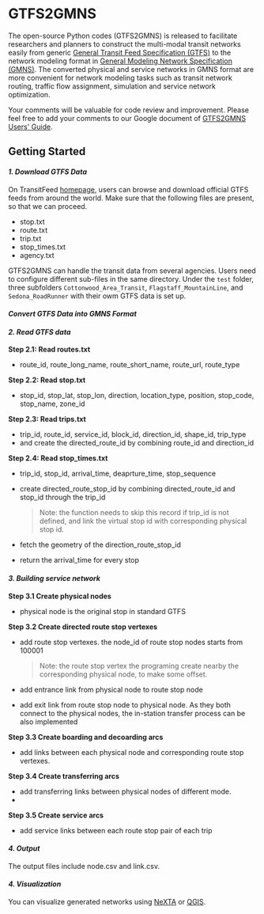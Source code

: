 # GTFS2GMNS

The open-source Python codes (GTFS2GMNS) is released to facilitate researchers and planners to construct the multi-modal transit networks easily from generic [General Transit Feed Specification (GTFS)](https://gtfs.org/) to the network modeling format in [General Modeling Network Specification (GMNS)](https://github.com/zephyr-data-specs/GMNS). The converted physical and service networks in GMNS format are more convenient for network modeling tasks such as transit network routing, traffic flow assignment, simulation and service network optimization.

Your comments will be valuable for code review and improvement. Please feel free to add your comments to our Google document of [GTFS2GMNS Users' Guide](https://docs.google.com/document/d/1-A2g4ZjJu-gzusEKcSoOXzr95S3tv7sj/edit?usp=sharing&ouid=112385243549486266715&rtpof=true&sd=true).


## Getting Started

#### *1. Download GTFS Data*

On TransitFeed [homepage](https://transitfeeds.com/), users can browse and download official GTFS  feeds from around the world. Make sure that the following files are present, so that we can proceed.

* stop.txt
* route.txt
* trip.txt
* stop_times.txt
* agency.txt
 
GTFS2GMNS can handle the transit data from several agencies. Users need to configure different sub-files in the same directory. Under the `test` folder, three subfolders `Cottonwood_Area_Transit`, `Flagstaff_MountainLine`, and `Sedona_RoadRunner` with their owm GTFS data is set up.

#### *Convert GTFS Data into GMNS Format*

#### *2. Read GTFS data*

**Step 2.1: Read routes.txt**

- route_id, route_long_name, route_short_name, route_url, route_type

**Step 2.2: Read stop.txt**

- stop_id, stop_lat, stop_lon, direction, location_type, position, stop_code, stop_name, zone_id

**Step 2.3: Read trips.txt**

- trip_id, route_id, service_id, block_id, direction_id, shape_id, trip_type
- and create the directed_route_id by combining route_id and direction_id

**Step 2.4: Read stop_times.txt**

- trip_id, stop_id, arrival_time, deaprture_time, stop_sequence

- create directed_route_stop_id by combining directed_route_id and stop_id through the trip_id

  > Note: the function needs to skip this record if trip_id is not defined, and link the virtual stop id with corresponding physical stop id.

- fetch the geometry of the direction_route_stop_id

- return the arrival_time for every stop

#### *3. Building service network*

**Step 3.1 Create physical nodes**

- physical node is the original stop in standard GTFS

**Step 3.2 Create directed route stop vertexes**

- add route stop vertexes. the node_id of route stop nodes starts from 100001

  > Note: the route stop vertex the programing create nearby the corresponding physical node, to make some offset.

- add entrance link from physical node to route stop node
- add exit link from route stop node to physical node. As they both connect to the physical nodes, the in-station transfer process can be also implemented

**Step 3.3 Create boarding and decoarding arcs**

- add links between each physical node and corresponding route stop vertexes.

**Step 3.4 Create transferring arcs**

- add transferring links between physical nodes of different mode.
- 
**Step 3.5 Create service arcs**

- add service links between each route stop pair of each trip


#### *4. Output*

The output files include node.csv and link.csv.


#### *4. Visualization*

You can visualize generated networks using [NeXTA](https://github.com/xzhou99/NeXTA-GMNS) or [QGIS](https://qgis.org/).


